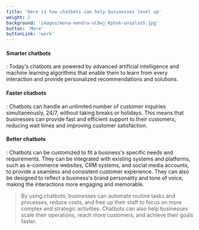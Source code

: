 ```yaml
---
title: 'Here is how chatbots can help businesses level up'
weight: 2
background: 'images/mona-eendra-vC8wj_Kphak-unsplash.jpg'
button: 'More'
buttonLink: 'work'
---
```


#### Smarter chatbots
: Today's chatbots are powered by advanced artificial intelligence and machine learning algorithms that enable them to learn from every interaction and provide personalized recommendations and solutions.

#### Faster chatbots
: Chatbots can handle an unlimited number of customer inquiries simultaneously, 24/7, without taking breaks or holidays. This means that businesses can provide fast and efficient support to their customers, reducing wait times and improving customer satisfaction.

#### Better chatbots
: Chatbots can be customized to fit a business's specific needs and requirements. They can be integrated with existing systems and platforms, such as e-commerce websites, CRM systems, and social media accounts, to provide a seamless and consistent customer experience. They can also be designed to reflect a business's brand personality and tone of voice, making the interactions more engaging and memorable.

> By using chatbots, businesses can automate routine tasks and processes, reduce costs, and free up their staff to focus on more complex and strategic activities. Chatbots can also help businesses scale their operations, reach more customers, and achieve their goals faster.
